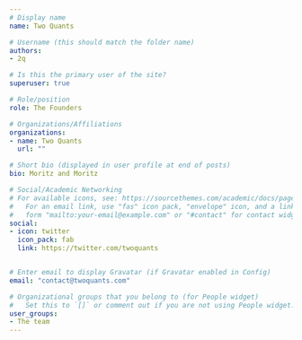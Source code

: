 ```yaml
---
# Display name
name: Two Quants

# Username (this should match the folder name)
authors:
- 2q

# Is this the primary user of the site?
superuser: true

# Role/position
role: The Founders

# Organizations/Affiliations
organizations:
- name: Two Quants
  url: ""

# Short bio (displayed in user profile at end of posts)
bio: Moritz and Moritz

# Social/Academic Networking
# For available icons, see: https://sourcethemes.com/academic/docs/page-builder/#icons
#   For an email link, use "fas" icon pack, "envelope" icon, and a link in the
#   form "mailto:your-email@example.com" or "#contact" for contact widget.
social:
- icon: twitter
  icon_pack: fab
  link: https://twitter.com/twoquants


# Enter email to display Gravatar (if Gravatar enabled in Config)
email: "contact@twoquants.com"

# Organizational groups that you belong to (for People widget)
#   Set this to `[]` or comment out if you are not using People widget.
user_groups:
- The team
---
```

